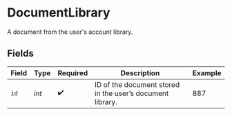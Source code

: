 # DocumentLibrary

A document from the user's account library.


## Fields

| Field                                                     | Type                                                      | Required                                                  | Description                                               | Example                                                   |
| --------------------------------------------------------- | --------------------------------------------------------- | --------------------------------------------------------- | --------------------------------------------------------- | --------------------------------------------------------- |
| `id`                                                      | *int*                                                     | :heavy_check_mark:                                        | ID of the document stored in the user’s document library. | 887                                                       |